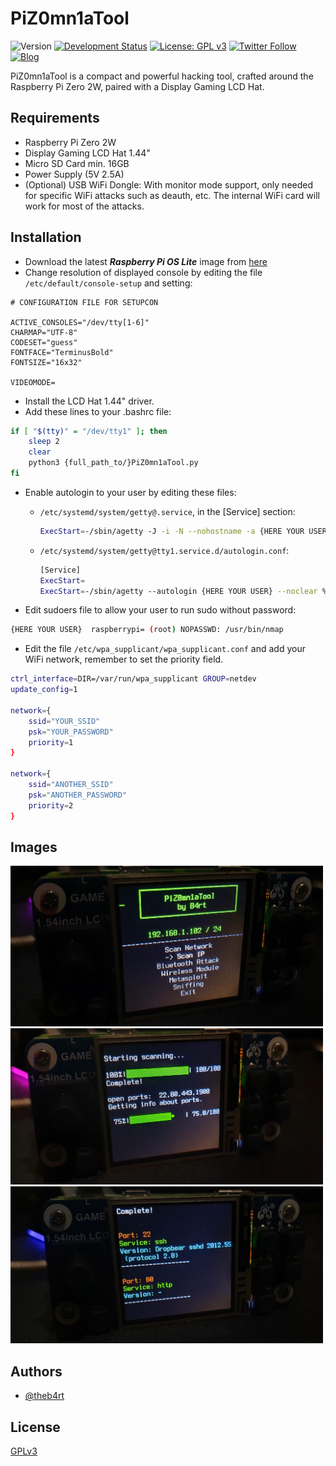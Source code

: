 # PiZ0mn1aTool

![Version](https://img.shields.io/badge/version-1.0-blue)
[![Development Status](https://img.shields.io/badge/status-under%20development-orange)](https://github.com/theb4rt)
[![License: GPL v3](https://img.shields.io/badge/License-GPLv3-blue.svg)](https://www.gnu.org/licenses/gpl-3.0)
[![Twitter Follow](https://img.shields.io/twitter/follow/the_b4rt?style=social)](https://twitter.com/the_b4rt)
[![Blog](https://img.shields.io/badge/blog-elblogdebart.com-blue)](https://elblogdebart.com)

PiZ0mn1aTool is a compact and powerful hacking tool, crafted around the Raspberry Pi Zero 2W, paired with a Display
Gaming LCD Hat.

## Requirements

- Raspberry Pi Zero 2W
- Display Gaming LCD Hat 1.44"
- Micro SD Card min. 16GB
- Power Supply (5V 2.5A)
- (Optional) USB WiFi Dongle: With monitor mode support, only needed for specific WiFi attacks such as deauth,
  etc. The internal WiFi card will work for most of the attacks.

## Installation

- Download the latest **_Raspberry Pi OS Lite_** image
  from [here](https://www.raspberrypi.org/software/operating-systems/#raspberry-pi-os-32-bit)
- Change resolution of displayed console by editing the file `/etc/default/console-setup` and setting:

```plaintext
# CONFIGURATION FILE FOR SETUPCON

ACTIVE_CONSOLES="/dev/tty[1-6]"
CHARMAP="UTF-8"
CODESET="guess"
FONTFACE="TerminusBold"
FONTSIZE="16x32"

VIDEOMODE=
```

- Install the LCD Hat 1.44" driver.
- Add these lines to your .bashrc file:

```bash
if [ "$(tty)" = "/dev/tty1" ]; then       
    sleep 2
    clear
    python3 {full_path_to/}PiZ0mn1aTool.py
fi
```

- Enable autologin to your user by editing these files:

    - `/etc/systemd/system/getty@.service`, in the [Service] section:

      ```bash
      ExecStart=-/sbin/agetty -J -i -N --nohostname -a {HERE YOUR USER} %I $TERM
      ```

    - `/etc/systemd/system/getty@tty1.service.d/autologin.conf`:

      ```bash
      [Service]
      ExecStart=
      ExecStart=-/sbin/agetty --autologin {HERE YOUR USER} --noclear %I $TERM
      ```

- Edit sudoers file to allow your user to run sudo without password:

```bash
{HERE YOUR USER}  raspberrypi= (root) NOPASSWD: /usr/bin/nmap
```

- Edit the file `/etc/wpa_supplicant/wpa_supplicant.conf` and add your WiFi network, remember to set the priority field.

```bash
ctrl_interface=DIR=/var/run/wpa_supplicant GROUP=netdev
update_config=1

network={
	ssid="YOUR_SSID"
	psk="YOUR_PASSWORD"
	priority=1
}

network={
    ssid="ANOTHER_SSID"
    psk="ANOTHER_PASSWORD"
    priority=2
}

```

## Images

<img src=".images/pizomnia1.jpg" alt="Menu" width="500"/>
<br>
<img src=".images/pizomnia2.jpg" alt="Scanning" width="500"/>
<br>
<img src=".images/pizomnia3.jpg" alt="Ports" width="500"/>

## Authors

- [@theb4rt](https://github.com/theb4rt/)

## License

[GPLv3](https://choosealicense.com/licenses/gpl-3.0/)

